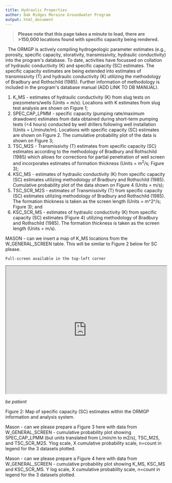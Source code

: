 ```yaml
---
title: Hydraulic Properties
author: Oak Ridges Moraine Groundwater Program
output: html_document
---
```


> **Please note that this page takes a minute to load, there are >150,000 locations found with specific capacity being rendered.**

&nbsp;&nbsp;The ORMGP is actively compiling hydrogeologic parameter estimates (e.g., porosity, specific capacity, storativity, transmissivity, hydraulic conductivity) into the program's database. To date, activities have focussed on collation of hydraulic conductivity (K) and specific capacity (SC) estimates. The specific capacity estimates are being extended into estimates of transmissivity (T) and hydraulic conductivity (K) utilizing the methodology of Bradbury and Rothschild (1985). Further information of methodology is included in the program's database manual (ADD LINK TO DB MANUAL).

<ol>
  <li>K_MS - estimates of hydraulic conductivity (K) from slug tests on piezometers/wells (Units = m/s). Locations with K estimates from slug test analysis are shown on Figure 1;</li>
  <li>SPEC_CAP_LPMM - specific capacity (pumping rate/maximum drawdown) estimates from data obtained during short-term pumping tests (<4 hours) conducted by well drillers following well installation (Units = L/minute/m). Locations with specific capacity (SC) estimates are shown on Figure 2. The cumulative probability plot of the data is shown on Figure 3;</li>
  <li>TSC_M2S - Transmissivity (T) estimates from specific capacity (SC) estimates according to the methodology of Bradbury and Rothschild (1985) which allows for corrections for partial penetration of well screen and incorporates estimates of formation thickness (Units = m<sup>2</sup>/s; Figure 3);</li>
  <li>KSC_MS - estimates of hydraulic conductivity (K) from specific capacity (SC) estimates utilizing methodology of Bradbury and Rothschild (1985). Cumulative probability plot of the data shown on Figure 4 (Units = m/s);</li>
  <li>TSC_SCR_M2S - estimates of Transmissivity (T) from specific capacity (SC) estimates utilizing methodology of Bradbury and Rothschild (1985). The formation thickness is taken as the screen length (Units = m^2^/s; Figure 3); and</li>
  <li>KSC_SCR_MS - estimates of hydraulic conductivity (K) from specific capacity (SC) estimates (Figure 4) utilizing methodology of Bradbury and Rothschild (1985). The formation thickness is taken as the screen length (Units = m/s).</li>
</ol>

MASON - can we insert a map of K_MS locations from the W_GENERAL_SCREEN table. This will be similar to Figure 2 below for SC please.

`Full-screen available in the top-left corner`

<iframe src="https://golang.oakridgeswater.ca/pages/hydraulicproperties.html" width="100%" height="400" scrolling="no" allowfullscreen></iframe>

*be patient*

Figure 2: Map of specific capacity (SC) estimates within the ORMGP information and analysis system.

Mason - can we please prepare a Figure 3 here with data from W_GENERAL_SCREEN - cumulative probability plot showing SPEC_CAP_LPMM (but units translated from L/min/m to m2/s), TSC_M2S, and TSC_SCR_M2S. Ylog scale, X cumulative probability scale, n=count in legend for the 3 datasets plotted.

Mason - can we please prepare a Figure 4 here with data from W_GENERAL_SCREEN - cumulative probability plot showing K_MS, KSC_MS and KSC_SCR_MS. Y log scale, X cumulative probability scale, n=count in legend for the 3 datasets plotted.

